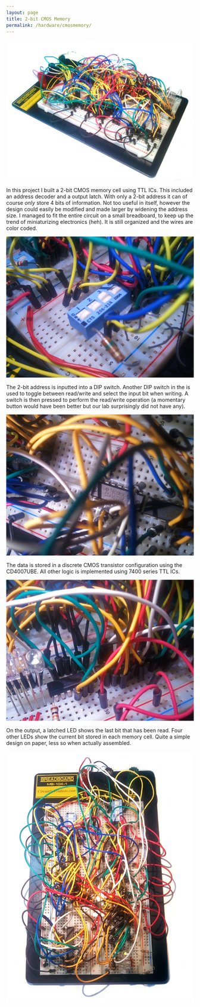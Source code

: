 ```yaml
---
layout: page
title: 2-bit CMOS Memory
permalink: /hardware/cmosmemory/
---
```

![photo of memory circuit on breadboard](/assets/hardware/cell1.jpg)

In this project I built a 2-bit CMOS memory cell using TTL ICs. This included an address decoder and a output latch. With only a 2-bit address it can of course *only* store 4 bits of information. Not too useful in itself, however the design could easily be modified and made larger by widening the address size. I managed to fit the entire circuit on a small breadboard, to keep up the trend of miniaturizing electronics (heh). It is still organized and the wires are color coded.

![closeup photo of input segment of logic circuit](/assets/hardware/cell5.jpg)

The 2-bit address is inputted into a DIP switch. Another DIP switch in the is used to toggle between read/write and select the input bit when writing. A switch is then pressed to perform the read/write operation (a momentary button would have been better but our lab surprisingly did not have any).

![closeup photo of memory IC of logic circuit](/assets/hardware/cell4.jpg)

The data is stored in a discrete CMOS transistor configuration using the CD4007UBE. All other logic is implemented using 7400 series TTL ICs.

![closeup photo of output segment of logic circuit](/assets/hardware/cell3.jpg)

On the output, a latched LED shows the last bit that has been read. Four other LEDs show the current bit stored in each memory cell. Quite a simple design on paper, less so when actually assembled.

![photo of memory circuit on breadboard](/assets/hardware/cell2.jpg)